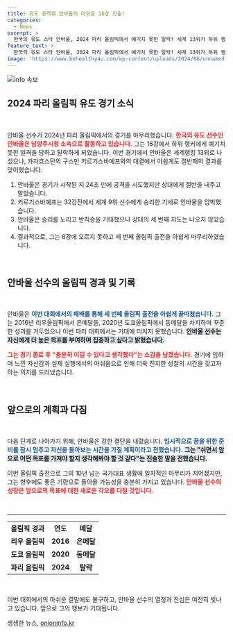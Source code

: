 ```yaml
---
title: 유도 충격패 안바울의 아쉬운 16강 진출!
categories:
  - News
excerpt: >
  한국의 유도 스타 안바울, 2024 파리 올림픽에서 예기치 못한 탈락! 세계 13위가 하위 랭커에게 패배하며 8강 진출 실패. 그의 아쉬운 소회와 향후 목표는? 클릭해 자세히 알아보세요!
feature_text: >
  한국의 유도 스타 안바울, 2024 파리 올림픽에서 예기치 못한 탈락! 세계 13위가 하위 랭커에게 패배하며 8강 진출 실패. 그의 아쉬운 소회와 향후 목표는? 클릭해 자세히 알아보세요!
image: 'https://www.behealthy4u.com/wp-content/uploads/2024/06/unnamed-file.png'
---
```


<p><img src="https://www.behealthy4u.com/wp-content/uploads/2024/06/unnamed-file.png" alt="info 속보" /></p>

<h2 data-ke-size="size26">2024 파리 올림픽 유도 경기 소식</h2>

<p data-ke-size="size16">&nbsp;</p>

<p>안바울 선수가 2024년 파리 올림픽에서의 경기를 마무리했습니다. <b><span style="color: #ee2323;">한국의 유도 선수인 안바울은 남양주시청 소속으로 활동하고 있습니다.</span></b> 그는 16강에서 하위 랭커에게 예기치 못한 일격을 당하고 탈락하게 되었습니다. 이번 경기에서 안바울은 세계랭킹 13위로 나섰으나, 카자흐스탄의 구스만 키르기스바예프와의 대결에서 아쉽게도 절반패의 결과를 맞이했습니다. </p>

<ol>
<li>안바울은 경기가 시작된 지 24초 만에 공격을 시도했지만 상대에게 절반을 내주고 말았습니다.</li>
<li>키르기스바예프는 32강전에서 세계 9위 선수에게 승리한 기세로 안바울을 압박했습니다.</li>
<li>안바울은 승리를 노리고 반칙승을 기대했으나 상대의 세 번째 지도는 나오지 않았습니다.</li>
<li>결과적으로, 그는 8강에 오르지 못하고 세 번째 올림픽 출전을 아쉽게 마무리하였습니다.</li>
</ol>

<p data-ke-size="size16">&nbsp;</p>

<h2 data-ke-size="size26">안바울 선수의 올림픽 경과 및 기록</h2>

<p data-ke-size="size16">&nbsp;</p>

<p>안바울은 <b><span style="color: #1a5490;">이번 대회에서의 패배를 통해 세 번째 올림픽 출전을 아쉽게 끝마쳤습니다.</span></b> 그는 2016년 리우올림픽에서 은메달을, 2020년 도쿄올림픽에서 동메달을 차지하며 꾸준한 성과를 거두었으나 이번 파리 대회에서는 기대에 미치지 못했습니다. <b><span style="background-color: #21538527;">안바울 선수는 자신에게 더 높은 목표를 부여하며 집중하고 싶다고 밝혔습니다.</span></b> </p>

<p><b><span style="color: #ee2323;">그는 경기 종료 후 "충분히 이길 수 있다고 생각했다"는 소감을 남겼습니다.</span></b> 경기에 임하며 느낀 자신감과 실제 실행에서의 아쉬움으로 인해 더욱 진지한 성찰의 시간을 갖고자 하는 의지를 드러냈습니다. </p>

<p data-ke-size="size16">&nbsp;</p>

<h2 data-ke-size="size26">앞으로의 계획과 다짐</h2>

<p data-ke-size="size16">&nbsp;</p>

<p>다음 단계로 나아가기 위해, 안바울은 강한 결단을 내렸습니다. <b><span style="color: #1a5490;">임시적으로 꿈을 위한 준비를 잠시 멈추고 자신을 돌아보는 시간을 가질 계획이라고 전했습니다.</span></b> <b><span style="background-color: #21538527;">그는 "쉬면서 앞으로 어떤 목표를 가져야 할지 생각해봐야 할 것 같다"는 진솔한 말을 전했습니다.</span></b></p>

<p>이번 올림픽 출전으로 그의 10년 넘는 국가대표 생활에 일차적인 마무리가 지어졌지만, 그는 향후에도 좋은 기량으로 돌아올 가능성을 충분히 가지고 있습니다. <b><span style="color: #ee2323;">안바울 선수의 성장은 앞으로의 목표에 대한 새로운 각오를 다질 것입니다.</span></b></p>

<p data-ke-size="size16">&nbsp;</p>

<hr>

<table style="width: 100%; text-align: center;">
<tr>
<td style="text-align: center; height: 17px;"><b>올림픽 경과</b></td>
<td style="text-align: center; height: 17px;"><b>연도</b></td>
<td style="text-align: center; height: 17px;"><b>메달</b></td>
</tr>
<tr>
<td style="text-align: center; height: 17px;"><b>리우 올림픽</b></td>
<td style="text-align: center; height: 17px;"><b>2016</b></td>
<td style="text-align: center; height: 17px;"><b>은메달</b></td>
</tr>
<tr>
<td style="text-align: center; height: 17px;"><b>도쿄 올림픽</b></td>
<td style="text-align: center; height: 17px;"><b>2020</b></td>
<td style="text-align: center; height: 17px;"><b>동메달</b></td>
</tr>
<tr>
<td style="text-align: center; height: 17px;"><b>파리 올림픽</b></td>
<td style="text-align: center; height: 17px;"><b>2024</b></td>
<td style="text-align: center; height: 17px;"><b>탈락</b></td>
</tr>
</table>

<p data-ke-size="size16">&nbsp;</p> 

<p>이번 대회에서의 아쉬운 결말에도 불구하고, 안바울 선수의 열정과 진심은 여전히 빛나고 있습니다. 앞으로 그의 행보가 기대됩니다.</p>
생생한 뉴스, <a href="https://onioninfo.kr" rel="dofollow">onioninfo.kr</a>



